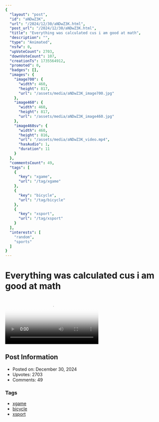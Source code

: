 ```yaml
---
{
  "layout": "post",
  "id": "aNDwZ3K",
  "url": "/2024/12/30/aNDwZ3K.html",
  "post_url": "/2024/12/30/aNDwZ3K.html",
  "title": "Everything was calculated cus i am good at math",
  "description": "",
  "type": "Animated",
  "nsfw": 0,
  "upVoteCount": 2703,
  "downVoteCount": 107,
  "creationTs": 1735564912,
  "promoted": 0,
  "badges": [],
  "images": {
    "image700": {
      "width": 460,
      "height": 817,
      "url": "/assets/media/aNDwZ3K_image700.jpg"
    },
    "image460": {
      "width": 460,
      "height": 817,
      "url": "/assets/media/aNDwZ3K_image460.jpg"
    },
    "image460sv": {
      "width": 460,
      "height": 816,
      "url": "/assets/media/aNDwZ3K_video.mp4",
      "hasAudio": 1,
      "duration": 11
    }
  },
  "commentsCount": 49,
  "tags": [
    {
      "key": "xgame",
      "url": "/tag/xgame"
    },
    {
      "key": "bicycle",
      "url": "/tag/bicycle"
    },
    {
      "key": "xsport",
      "url": "/tag/xsport"
    }
  ],
  "interests": [
    "random",
    "sports"
  ]
}
---
```


# Everything was calculated cus i am good at math

<video controls playsinline loop poster="/assets/media/aNDwZ3K_image460.jpg">
  <source src="/assets/media/aNDwZ3K_video.mp4" type="video/mp4">
  Your browser does not support the video tag.
</video>

## Post Information

- Posted on: December 30, 2024
- Upvotes: 2703
- Comments: 49

### Tags

- [xgame](/tag/xgame)
- [bicycle](/tag/bicycle)
- [xsport](/tag/xsport)
